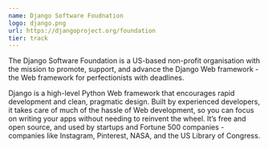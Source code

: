 ```yaml
---
name: Django Software Foudnation
logo: django.png
url: https://djangoproject.org/foundation
tier: track
---
```


The Django Software Foundation is a US-based non-profit organisation with the mission to promote, support, and advance the Django Web framework - the Web framework for perfectionists with deadlines.

Django is a high-level Python Web framework that encourages rapid development and clean, pragmatic design. Built by experienced developers, it takes care of much of the hassle of Web development, so you can focus on writing your apps without needing to reinvent the wheel. It’s free and open source, and used by startups and Fortune 500 companies - companies like Instagram, Pinterest, NASA, and the US Library of Congress.